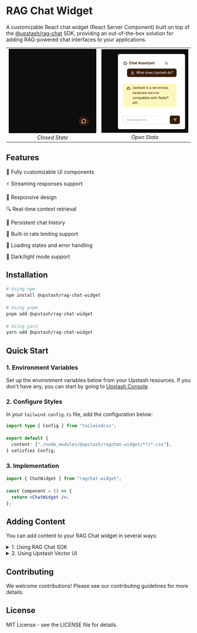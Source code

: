 # RAG Chat Widget

A customizable React chat widget (React Server Component) built on top of the [@upstash/rag-chat](https://github.com/upstash/rag-chat) SDK, providing an out-of-the-box solution for adding RAG-powered chat interfaces to your applications.

<table>
  <tr>
    <td align="center">
      <img src="./public/images/widget-closed.png" alt="RAG Chat Widget - Closed State" width="300"/><br/>
      <em>Closed State</em>
    </td>
    <td align="center">
      <img src="./public/images/widget-open.png" alt="RAG Chat Widget - Open State" width="300"/><br/>
      <em>Open State</em>
    </td>
  </tr>
</table>

## Features

🎨 Fully customizable UI components

⚡ Streaming responses support

📱 Responsive design

🔍 Real-time context retrieval

💾 Persistent chat history

🎯 Built-in rate limiting support

🔄 Loading states and error handling

🎨 Dark/light mode support

## Installation

```bash
# Using npm
npm install @upstash/rag-chat-widget

# Using pnpm
pnpm add @upstash/rag-chat-widget

# Using yarn
yarn add @upstash/rag-chat-widget
```

## Quick Start

### 1. Environment Variables

Set up the environment variables below from your Upstash resources. If you don't have any, you can start by going to [Upstash Console](https://console.upstash.com).

### 2. Configure Styles

In your `tailwind.config.ts` file, add the configuration below:

```ts
import type { Config } from "tailwindcss";

export default {
  content: ["./node_modules/@upstash/ragchat-widget/**/*.css"],
} satisfies Config;
```

### 3. Implementation

```jsx
import { ChatWidget } from "ragchat-widget";

const Component = () => {
  return <ChatWidget />;
};
```

## Adding Content

You can add content to your RAG Chat widget in several ways:

<details>
<summary>1. Using RAG Chat SDK</summary>

The SDK provides methods to add various types of content programmatically:

```ts
import { RAGChat, openai } from "@upstash/rag-chat";

export const ragChat = new RAGChat({
  model: openai("gpt-4-turbo"),
});
// Add text content
await ragChat.context.add("Your text content here");

// Add PDF documents
await ragChat.context.add({
  type: "pdf",
  fileSource: "./path/to/document.pdf",
});

// Add web content
await ragChat.context.add({
  type: "html",
  source: "https://your-website.com",
});
```

For more detailed examples and options, check out the [RAG Chat documentation](https://upstash.com/docs/vector/sdks/rag-chat/gettingstarted).

</details>

<details>
<summary>2. Using Upstash Vector UI</summary>

You can also manage your content directly through the Upstash Vector Console:

1. Navigate to [Upstash Console](http://console.upstash.com/vector).
2. Go to details page of the Vector database.
3. Navigate to **Databrowser Tab**.
4. Here, you can either upload a PDF, or use on of our sample datasets.

<img src="./public/images/vector-databrowser.png" alt="Vector Databrowser"/><br/>

</details>

## Contributing

We welcome contributions! Please see our contributing guidelines for more details.

## License

MIT License - see the LICENSE file for details.

